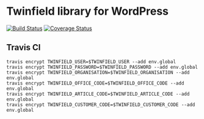 # Twinfield library for WordPress

[![Build Status](https://travis-ci.org/wp-twinfield/twinfield.svg)](https://travis-ci.org/wp-twinfield/twinfield)
[![Coverage Status](https://coveralls.io/repos/wp-twinfield/twinfield/badge.svg?branch=develop&service=github)](https://coveralls.io/github/wp-twinfield/twinfield?branch=develop)

## Travis CI

```
travis encrypt TWINFIELD_USER=$TWINFIELD_USER --add env.global
travis encrypt TWINFIELD_PASSWORD=$TWINFIELD_PASSWORD --add env.global
travis encrypt TWINFIELD_ORGANISATION=$TWINFIELD_ORGANISATION --add env.global
travis encrypt TWINFIELD_OFFICE_CODE=$TWINFIELD_OFFICE_CODE --add env.global
travis encrypt TWINFIELD_ARTICLE_CODE=$TWINFIELD_ARTICLE_CODE --add env.global
travis encrypt TWINFIELD_CUSTOMER_CODE=$TWINFIELD_CUSTOMER_CODE --add env.global
```
